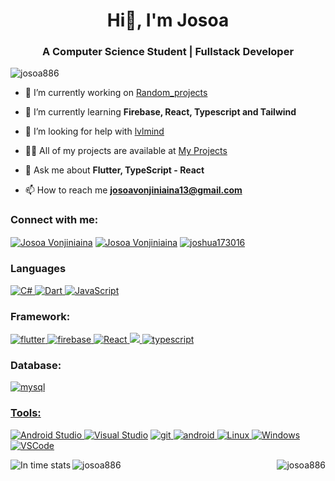 <h1 align="center">Hi👋, I'm Josoa</h1>
<h3 align="center">A Computer Science Student | Fullstack Developer</h3>

<p align="left"> <img src="https://komarev.com/ghpvc/?username=josoa886&label=Profile%20views&color=0e75b6&style=flat" alt="josoa886" /> </p>

- 🔭 I’m currently working on [Random_projects](https://github.com/Josoa886)

- 🌱 I’m currently learning **Firebase, React, Typescript and Tailwind**

- 🤝 I’m looking for help with [lvlmind](https://github.com/Josoa886/lvlmindapp)

- 👨‍💻 All of my projects are available at [My Projects](https://github.com/Josoa886)

- 💬 Ask me about **Flutter, TypeScript - React**

- 📫 How to reach me **josoavonjiniaina13@gmail.com**

<h3 align="left">Connect with me:</h3>
<p align="left">
<a href="https://www.linkedin.com/in/josoavonjiniaina" target="blank"><img align="center" src="https://img.shields.io/badge/LinkedIn-0077B5?style=for-the-badge&logo=linkedin&logoColor=white" alt="Josoa Vonjiniaina"/></a>
<a href="https://www.facebook.com/josoa.vonjiniaina.17" target="blank"><img align="center" src="https://img.shields.io/badge/Facebook-1877F2?style=for-the-badge&logo=facebook&logoColor=white" alt="Josoa Vonjiniaina"/></a>
<a href="https://discord.gg/joshua173016" target="blank"><img align="center" src="https://img.shields.io/badge/Discord-5865F2?style=for-the-badge&logo=discord&logoColor=white" alt="joshua173016"/></a>
</p>

<h3 align="left">Languages</h3>
<p align="left">  
  <a href="https://www.w3schools.com/cs/" target="_blank" rel="noreferrer"> <img src="https://img.shields.io/badge/C%23-239120?style=for-the-badge&logo=c-sharp&logoColor=white" alt="C#"/> </a>
  <a href="https://dart.dev" target="_blank" rel="noreferrer"> <img src="https://img.shields.io/badge/Dart-0175C2?style=for-the-badge&logo=dart&logoColor=white" alt="Dart"/> </a>
  <a href="https://developer.mozilla.org/en-US/docs/Web/JavaScript" target="_blank" rel="noreferrer"> <img src="https://img.shields.io/badge/JavaScript-323330?style=for-the-badge&logo=javascript&logoColor=F7DF1E" alt="JavaScript"/> </a>
</p>

<h3 align="left">Framework:</h3>
<p align="left">
  <a href="https://flutter.dev" target="_blank" rel="noreferrer"> <img src="https://img.shields.io/badge/Flutter-02569B?style=for-the-badge&logo=flutter&logoColor=white)" alt="flutter"/> </a>
  <a href="https://firebase.google.com/" target="_blank" rel="noreferrer"> <img src="https://img.shields.io/badge/firebase-ffca28?style=for-the-badge&logo=firebase&logoColor=black" alt="firebase"/>
  <a href="https://reactjs.org/" target="_blank" rel="noreferrer"> <img src="https://img.shields.io/badge/React-20232A?style=for-the-badge&logo=react&logoColor=61DAFB" alt="React"/> 
  <a href="https://tailwindcss.com/" target="_blank" rel="noreferrer"> <img src="https://img.shields.io/badge/Tailwind_CSS-38B2AC?style=for-the-badge&logo=tailwind-css&logoColor=white"/>
  <a href="https://www.typescriptlang.org/" target="_blank" rel="noreferrer"> <img src="https://img.shields.io/badge/TypeScript-007ACC?style=for-the-badge&logo=typescript&logoColor=white" alt="typescript"/> </a>
</p>
<h3 align="left">Database:</h3>
<p align="left">
  <a href="https://www.mysql.com/" target="_blank" rel="noreferrer"> <img src="https://img.shields.io/badge/MySQL-005C84?style=for-the-badge&logo=mysql&logoColor=white" alt="mysql"/> 
</p>
<h3 align="left">Tools:</h3>
<p align="left">
  <a href="https://img.shields.io/badge/Android_Studio-3DDC84?style=for-the-badge&logo=android-studio&logoColor=white" target="_blank" rel="noreferrer"><img src="https://img.shields.io/badge/Android_Studio-3DDC84?style=for-the-badge&logo=android-studio&logoColor=white" alt="Android Studio"/> </a>
  <a href="" target="_blank" rel="noreferrer"><img src="https://img.shields.io/badge/Visual_Studio-5C2D91?style=for-the-badge&logo=visual%20studio&logoColor=white" alt="Visual Studio"/></a>
  <a href="https://git-scm.com/" target="_blank" rel="noreferrer"> <img src="https://img.shields.io/badge/GIT-E44C30?style=for-the-badge&logo=git&logoColor=white" alt="git"/> </a> 
  <a href="https://developer.android.com" target="_blank" rel="noreferrer"> <img src="https://img.shields.io/badge/Android-3DDC84?style=for-the-badge&logo=android&logoColor=white" alt="android" /> </a>
  <a href="https://www.linux.org/" target="_blank" rel="noreferrer"> <img src="https://img.shields.io/badge/Linux-FCC624?style=for-the-badge&logo=linux&logoColor=black" alt="Linux" /> </a>
  <a href="https://www.microsoft.com/fr-fr/windows" target="_blank" rel="noreferrer"> <img src="https://img.shields.io/badge/Windows-0078D6?style=for-the-badge&logo=windows&logoColor=white" alt="Windows"/>
  <a href="" target="_blank" rel="noreferrer"> <img src="https://img.shields.io/badge/VSCode-0078D4?style=for-the-badge&logo=visual%20studio%20code&logoColor=white" alt="VSCode"/> </a>
</p>
<p>
  <img align="left" src="https://streak-stats.demolab.com/?user=josoa886&theme=default" alt="In time stats" />
  <img align="right" src="https://github-readme-stats.vercel.app/api?username=josoa886&show_icons=true&locale=en" alt="josoa886" />
</p>
<p>
  <img align="center" src="https://github-profile-trophy.vercel.app/?username=josoa886" alt="josoa886" />
</p>

